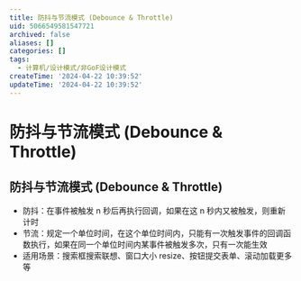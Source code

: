 ```yaml
---
title: 防抖与节流模式 (Debounce & Throttle)
uid: 5066549581547721
archived: false
aliases: []
categories: []
tags:
  - 计算机/设计模式/非GoF设计模式
createTime: '2024-04-22 10:39:52'
updateTime: '2024-04-22 10:39:52'
---
```


# 防抖与节流模式 (Debounce & Throttle)

## 防抖与节流模式 (Debounce & Throttle)

- 防抖：在事件被触发 n 秒后再执行回调，如果在这 n 秒内又被触发，则重新计时
- 节流：规定一个单位时间，在这个单位时间内，只能有一次触发事件的回调函数执行，如果在同一个单位时间内某事件被触发多次，只有一次能生效
- 适用场景：搜索框搜索联想、窗口大小 resize、按钮提交表单、滚动加载更多等
